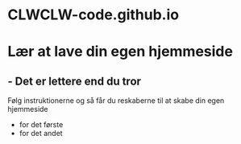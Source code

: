 # CLWCLW-code.github.io
<!DOCTYPE html>
<html lang="en">
<head>
    <meta charset="UTF-8">
    <meta name="viewport" content="width=device-width, initial-scale=1.0">
    <meta http-equiv="X-UA-Compatible" content="ie=edge">
    <title>Playful Pages</title>
    <link href="/Users/clwmac2018/Documents/Visual studio mappe/project 1/main.css" rel="stylesheet" type="text/css">
</head>
<body>
    <h1>Lær at lave din egen hjemmeside</h1>
    <h2>- Det er lettere end du tror</h2>
    <p>Følg instruktionerne og så får du reskaberne til at skabe din egen hjemmeside</p>
    <ul><li>for det første </li>
        <li>for det andet</li>
    </ul>
</body>
</html>

